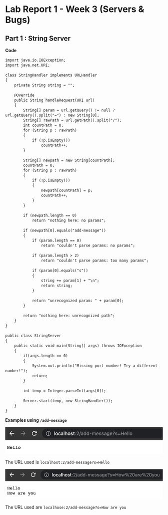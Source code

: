 # Lab Report 1 - Week 3 (Servers & Bugs) 

## Part 1 : String Server

**Code**

```
import java.io.IOException;
import java.net.URI;

class StringHandler implements URLHandler
{
    private String string = "";

    @Override
    public String handleRequest(URI url)
    {
        String[] param = url.getQuery() != null ? url.getQuery().split("=") : new String[0];
        String[] rawPath = url.getPath().split("/");
        int countPath = 0;
        for (String p : rawPath)
        {
            if (!p.isEmpty())
                countPath++;
        }

        String[] newpath = new String[countPath];
        countPath = 0;
        for (String p : rawPath)
        {
            if (!p.isEmpty())
            {
                newpath[countPath] = p;
                countPath++;
            }
        }

        if (newpath.length == 0)
            return "nothing here: no params";

        if (newpath[0].equals("add-message"))
        {
            if (param.length == 0)
                return "couldn't parse params: no params";

            if (param.length > 2)
                return "couldn't parse params: too many params";
            
            if (param[0].equals("s"))
            {
                string += param[1] + "\n";
                return string;
            }

            return "unrecognized param: " + param[0];
        }
        
        return "nothing here: unrecognized path";
    }
}

public class StringServer
{
    public static void main(String[] args) throws IOException
    {
        if(args.length == 0)
        {
            System.out.println("Missing port number! Try a different number!");
            return;
        }

        int temp = Integer.parseInt(args[0]);

        Server.start(temp, new StringHandler());
    }
}
```

**Examples using `/add-message`**

![Image](Labreport2-hello.png)

The URL used is `localhost:2/add-message?s=Hello`

![Image](Labreport2-howareyou.png)

The URL used are `localhose:2/add-message?s=How are you`




